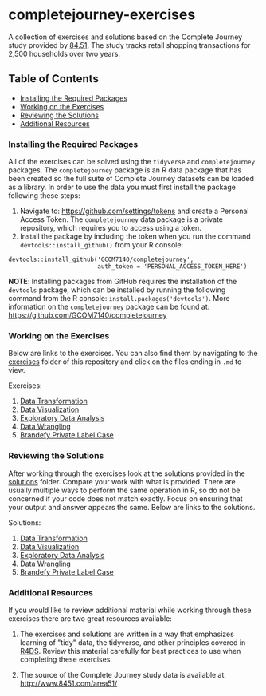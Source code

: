 # completejourney-exercises
A collection of exercises and solutions based on the Complete Journey study provided 
by [84.51](http://www.8451.com). The study tracks retail shopping transactions for 
2,500 households over two years.

## Table of Contents
 - [Installing the Required Packages](#installing-the-required-packages)
 - [Working on the Exercises](#working-on-the-exercises)
 - [Reviewing the Solutions](#reviewing-the-solutions)
 - [Additional Resources](#additional-resources)

### Installing the Required Packages
All of the exercises can be solved using the `tidyverse` and `completejourney` packages. 
The `completejourney` package is an R data package that has been created so the 
full suite of Complete Journey datasets can be loaded as a library. In order to 
use the data you must first install the package following these steps:

1. Navigate to: https://github.com/settings/tokens and create a Personal Access Token. 
The `completejourney` data package is a private repository, which requires you to access 
using a token.
2. Install the package by including the token when you run the command 
`devtools::install_github()` from your R console:

```
devtools::install_github('GCOM7140/completejourney', 
                         auth_token = 'PERSONAL_ACCESS_TOKEN_HERE')
```

**NOTE**: Installing packages from GitHub requires the installation of the `devtools` 
package, which can be installed by running the following command from the R console: 
`install.packages('devtools')`. More information on the `completejourney` package 
can be found at: https://github.com/GCOM7140/completejourney

### Working on the Exercises
Below are links to the exercises. You can also find them by navigating to the [exercises](https://github.com/GCOM7140/completejourney-exercises/tree/master/exercises) 
folder of this repository and click on the files ending in `.md` to view. 

Exercises: 

 1. [Data Transformation](https://github.com/GCOM7140/completejourney-exercises/blob/master/exercises/01-data-transformation-exercises.md)
 2. [Data Visualization](https://github.com/GCOM7140/completejourney-exercises/blob/master/exercises/02-data-visualization-exercises.md)
 3. [Exploratory Data Analysis](https://github.com/GCOM7140/completejourney-exercises/blob/master/exercises/03-exploratory-data-analysis-exercises.md)
 4. [Data Wrangling](https://github.com/GCOM7140/completejourney-exercises/blob/master/exercises/04-data-wrangling-exercises.md)
 5. [Brandefy Private Label Case](https://github.com/GCOM7140/completejourney-exercises/blob/master/exercises/05-brandefy-private-label-case-exercises.md)

### Reviewing the Solutions
After working through the exercises look at the solutions provided in the [solutions](https://github.com/GCOM7140/completejourney-exercises/tree/master/solutions) folder. 
Compare your work with what is provided. There are usually multiple ways to perform 
the same operation in R, so do not be concerned if your code does not match exactly. 
Focus on ensuring that your output and answer appears the same. Below are links to the solutions.

Solutions: 

 1. [Data Transformation](https://github.com/GCOM7140/completejourney-exercises/blob/master/solutions/01-data-transformation-solutions.md)
 2. [Data Visualization](https://github.com/GCOM7140/completejourney-exercises/blob/master/solutions/02-data-visualization-solutions.md)
 3. [Exploratory Data Analysis](https://github.com/GCOM7140/completejourney-exercises/blob/master/solutions/03-exploratory-data-analysis-solutions.md)
 4. [Data Wrangling](https://github.com/GCOM7140/completejourney-exercises/blob/master/solutions/04-data-wrangling-solutions.md)
 5. [Brandefy Private Label Case](https://github.com/GCOM7140/completejourney-exercises/blob/master/solutions/05-brandefy-private-label-case-solutions.md)

### Additional Resources
If you would like to review additional material while working through these exercises 
there are two great resources available: 

1. The exercises and solutions are written in a way that emphasizes learning of "tidy" data, 
the tidyverse, and other principles covered in [R4DS](http://r4ds.had.co.nz/index.html). Review 
this material carefully for best practices to use when completing these exercises.

2. The source of the Complete Journey study data is available at: http://www.8451.com/area51/
